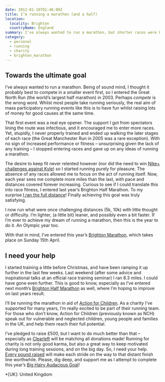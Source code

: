 ```yaml
---
date: 2012-01-16T01:46:00Z
title: I’m running a marathon (and a half)
location:
  locality: Brighton
  countryName: England
summary: I’ve always wanted to run a marathon, but shorter races were beset by poor training. Since taken running more seriously, I’ve become lighter, leaner and possibly even a bit faster. If I’m ever to achieve my dream of running a marathon, then this is the year to do it. An Olympic year too.
category:
  - personal
  - running
  - charity
  - brighton_marathon
---
```


## Towards the ultimate goal

I’ve always wanted to run a marathon. Being of sound mind, I thought it probably best to compete in a smaller event first, so I entered the Great North Run (the world’s largest half marathon) in 2003. Perhaps _compete_ is the wrong word. Whilst most people take running seriously, the real aim of mass participatory running events like this is to have fun whilst raising lots of money for good causes at the same time.

That first event was a real eye opener. The support I got from spectators lining the route was infectious, and it encouraged me to enter more races. Yet, stupidly, I never properly trained and ended up walking the later stages of each race (the Great Manchester Run in 2005 was a rare exception). With no sign of increased performance or fitness – unsurprising given the lack of any training – I stopped entering races and gave up on any ideas of running a marathon.

The desire to keep fit never relented however (nor did the need to win [Nike+ challenges against Kyle][1]) so I started running purely for pleasure. The absence of any races allowed me to focus on the act of running itself. Now, each year sees me complete more miles than the last, with pace and distances covered forever increasing. Curious to see if I could translate this into race fitness, I entered last year’s Brighton Half Marathon. To my surprise [I ran the full distance][2]! Finally achieving this goal was truly satisfying.

I now run what were once challenging distances (5k, 10k) with little thought or difficulty. I’m lighter, (a little bit) leaner, and possibly even a bit faster. If I’m ever to achieve my dream of running a marathon, then this is the year to do it. An Olympic year too.

With that in mind, I’ve entered this year’s [Brighton Marathon][3], which takes place on Sunday 15th April.

## I need your help

I started training a little before Christmas, and have been ramping it up further in the last few weeks. Last weekend (after some advice and inspirational talks at an official race training seminar) I ran 8.3 miles. I could have gone even further. This is good to know, especially as I’ve entered next month’s [Brighton Half Marathon][4] as well, where I’m hoping to improve on last years result.

I’ll be running the marathon in aid of [Action for Children][5]. As a charity I’ve supported for many years, I’m really excited to be part of their running team. For those who don’t know, Action for Children (previously known as NCH) speak out for vulnerable and neglected children, young people and families in the UK, and help them reach their full potential.

I’ve pledged to raise £500, but I want to do much better than that – especially as [Clearleft][6] will be matching all donations made! Running for charity is not only good karma, but also a great way to keep motivated during long training sessions, and on the big day. So, I need your help. [Every pound raised][8] will make each stride on the way to that distant finish line worthwhile. Please, dig deep, and support me as I attempt to complete this year’s [Big Hairy Audacious Goal][7]!

[1]: /2009/060/a1/british_triumph_coming_shortly/
[2]: /2011/053/a1/i_ran_a_half_marathon/
[3]: http://brightonmarathon.co.uk/
[4]: http://brightonhalfmarathon.com/
[5]: http://www.actionforchildren.org.uk/
[6]: https://clearleft.com/
[7]: /2012/007/a1/goals_for_2012/
[8]: http://www.justgiving.com/prlrun2012/

*[UK]: United Kingdom

